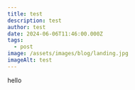 ```yaml
---
title: test
description: test
author: test
date: 2024-06-06T11:46:00.000Z
tags:
  - post
image: /assets/images/blog/landing.jpg
imageAlt: test
---
```

hello
